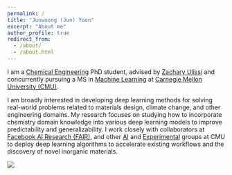 ```yaml
---
permalink: /
title: "Junwoong (Jun) Yoon"
excerpt: "About me"
author_profile: true
redirect_from: 
  - /about/
  - /about.html
---
```

<a href="" target="_blank" rel="noopener noreferrer"></a>


I am a <a href="https://www.cheme.engineering.cmu.edu/" target="_blank" rel="noopener noreferrer">Chemical Engineering</a> PhD student, advised by <a href="https://ulissigroup.cheme.cmu.edu/" target="_blank" rel="noopener noreferrer">Zachary Ulissi</a> and concurrently pursuing a MS in <a href="https://www.ml.cmu.edu/" target="_blank" rel="noopener noreferrer">Machine Learning</a> at <a href="https://www.cmu.edu/" target="_blank" rel="noopener noreferrer">Carnegie Mellon University (CMU)</a>.

I am broadly interested in developing deep learning methods for solving real-world problems related to materials design, climate change, and other engineering domains. 
My research focuses on studying how to incorporate chemistry domain knowledge into various deep learning models to improve predictability and generalizability. 
I work closely with collaborators at <a href="https://ai.facebook.com/" target="_blank" rel="noopener noreferrer">Facebook AI Research (FAIR)</a>, and other <a href="https://sites.google.com/view/barati" target="_blank" rel="noopener noreferrer">AI</a> and <a href="http://uhv.cheme.cmu.edu/" target="_blank" rel="noopener noreferrer">Experimental</a> groups at CMU to deploy deep learning algorithms to accelerate existing workflows and the discovery of novel inorganic materials. 

<img src="../images/publications/co_system.gif">